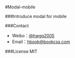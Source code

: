 #Modal-mobile

###Introduce
modal for mobile

###Contact

- Weibo：[@hwgq2005](http://www.weibo.com/hwgq2005) 
- Email：hbook@bookcss.com

###License
MIT